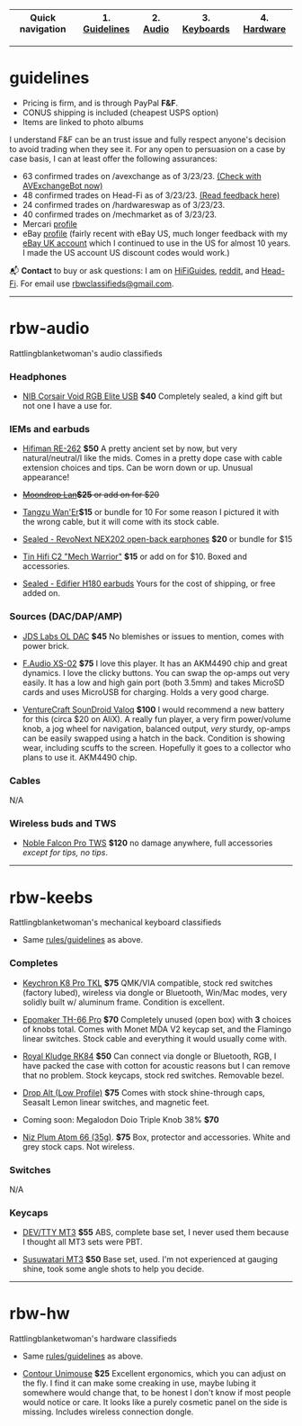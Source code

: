| Quick navigation | 1. [Guidelines](#guidelines) | 2. [Audio](#rbw-audio) | 3. [Keyboards](#rbw-keebs) | 4. [Hardware](#rbw-hw) |
| - | - | - | - | - |

___
# guidelines

* Pricing is firm, and is through PayPal **F&F**.
* CONUS shipping is included (cheapest USPS option)
* Items are linked to photo albums

I understand F&F can be an trust issue and fully respect anyone's decision to avoid trading when they see it. For any open to persuasion on a case by case basis, I can at least offer the following assurances:

* 63 confirmed trades on /avexchange as of 3/23/23. <a href="https://www.reddit.com/message/compose/?to=AVexchangeBot&subject=Feedback%20Check&message=Enter%20username%20below%20that%20you%20want%20to%20check:%0A%0Au/rattlingblanketwoman">(Check with AVExchangeBot now)</a>
* 48 confirmed trades on Head-Fi as of 3/23/23. <a href="https://www.head-fi.org/members/rattlingblanketwoman.535939/#classifieds-feedback">(Read feedback here)</a>
* 24 confirmed trades on /hardwareswap as of 3/23/23.
* 40 confirmed trades on /mechmarket as of 3/23/23.
* Mercari [profile](https://www.mercari.com/u/604653000/?sv=0)
* eBay [profile](https://www.ebay.com/fdbk/feedback_profile/guybrushthriftwood) (fairly recent with eBay US, much longer feedback with my [eBay UK account](https://www.ebay.co.uk/usr/yablokosmonaut#tab1) which I continued to use in the US for almost 10 years. I made the US account US discount codes would work.)

📬 **Contact** to buy or ask questions: I am on [HiFiGuides](https://forum.hifiguides.com/u/rattlingblanketwoman/), [reddit](https://www.reddit.com/user/rattlingblanketwoman), and [Head-Fi](https://www.head-fi.org/members/rattlingblanketwoman.535939/). For email use [rbwclassifieds@gmail.com](mailto:rbwclassifieds@gmail.com).

___

# rbw-audio
Rattlingblanketwoman's audio classifieds

### Headphones

* [NIB Corsair Void RGB Elite USB](https://photos.google.com/share/AF1QipPv-9RGfjPmv3-DVhEm67my6aUW5bwi7IgB5fEFVCc1rHarFMvDbMn8pop-GbyhBQ?key=cHpQVHpaVEJNLXhpc2tKZWxPVVducDM4OTZuZWZR) **$40** Completely sealed, a kind gift but not one I have a use for.

### IEMs and earbuds

*  [Hifiman RE-262](https://photos.google.com/share/AF1QipOnjjOPesFW-yyk_WDOjfZhaljwXZ80u6A1o-lZBVzP08JNuyjVIM6unjYTIDoPvg?key=SDBTNzhWb0FqTHNpVWh0RmxCMTU3R3loVjZuRW5B) **$50** A pretty ancient set by now, but very natural/neutral/I like the mids. Comes in a pretty dope case with cable extension choices and tips. Can be worn down or up. Unusual appearance!

* ~~[Moondrop Lan](https://photos.google.com/share/AF1QipMBfk-kf3VmbHJc68Mkgw-lHQr8gje4HcK15mOyVFLOstKu0SKO4n27mswShBZRHg?key=eEItcV9UaUpFMEtaZVg4N1N6eGV2UnFtQUxLM1JB)**$25** or add on for $20~~

* [Tangzu Wan'Er](https://photos.google.com/share/AF1QipMKjbqA1zx2wTTvI9XCQetJ7D89PItBipldfy77eRSF5z7K57i73paA0VvvvkLXZQ?key=M2cxUExrVjJJaGdqeWFSNFVvbUJoRUpPU1lRa2pB)**$15** or bundle for 10 For some reason I pictured it with the wrong cable, but it will come with its stock cable.

* [Sealed - RevoNext NEX202 open-back earphones](https://photos.google.com/share/AF1QipPZndIRDQv1poCK8IQM4IHmzRRPNUTAsLItVUUyd4NXfy4y-DDEp8TLuMumF0sNhA?key=NlNqM2VzdVJ1Q1pDNWtyUkZYekFCLTBLRlRNWkxR) **$20** or bundle for $15

* [Tin Hifi C2 "Mech Warrior"](https://photos.google.com/share/AF1QipMFXGpUAjYZeyKTwwbcYMy3DYS8Vzl9IvVuvjK2StLP2H3ZtFQB8tx80iaTZj72cA?key=bkdjVDBPR3lneE9IelRtbzdPLUxjbWtKSVE5YkJR) **$15** or add on for $10. Boxed and accessories.

* [Sealed - Edifier H180 earbuds](https://photos.google.com/share/AF1QipO7fFSrmPm0hH-khrHe116YTtJaYochppBdRq-LzJ8YwbnO2Qt5MtxTS49zM3AKRg?key=T1E0aWoxc2ltMmYxTTlpX2RPX0toUHBRaEY0SmVR) Yours for the cost of shipping, or free added on.

### Sources (DAC/DAP/AMP)

* [JDS Labs OL DAC](https://photos.google.com/share/AF1QipMSvycc-DlPqKeYktfyMqxgEH9o8Ixe9rGIDeSbo9S6IDgObOUnGIqpi526paFEVw?key=TExzbU90S3gtUEpBbUg4bTI3Y1BLTlhnN1dnaGRB) **$45** No blemishes or issues to mention, comes with power brick.

* [F.Audio XS-02](https://photos.google.com/share/AF1QipO_tVCHRosIN5wPTTuJDBO_GBE0M58XDSXBN6SVw1tN-nWs1j0O-uwkJ9hRrAG1-Q?key=VGNwUnN3S3puSThjYkNqYXRSTFBqTjJ0T0dsZTVR) **$75** I love this player. It has an AKM4490 chip and great dynamics. I love the clicky buttons. You can swap the op-amps out very easily. It has a low and high gain port (both 3.5mm) and takes MicroSD cards and uses MicroUSB for charging. Holds a very good charge.

* [VentureCraft SounDroid Valoq](https://photos.google.com/share/AF1QipNWe1tQaq63Mm-039L2Q9gK-eBD8R3VPxamwHH1A2drHMyRWklWcnoBFZX0gIY1-w?key=UVNFRjljbnhMV01QNmFndERuSmd2UkdRUXhiR0VR) **$100** I would recommend a new battery for this (circa $20 on AliX). A really fun player, a very firm power/volume knob, a jog wheel for navigation, balanced output, *very* sturdy, op-amps can be easily swapped using a hatch in the back. Condition is showing wear, including scuffs to the screen. Hopefully it goes to a collector who plans to use it. AKM4490 chip.

### Cables

N/A

### Wireless buds and TWS

* [Noble Falcon Pro TWS](https://photos.google.com/share/AF1QipOw-Gr-rWiQbx34rzPjL55cPIVtAGPKr9L1QP0iF9mm54shyNeRDL1Qd6bZGVYizQ?key=UlB4WW9yQzZEZWl6aHhBUGVRdDA5ck9ZNTBoSjNR) **$120** no damage anywhere, full accessories *except for tips, no tips*.

___

# rbw-keebs
Rattlingblanketwoman's mechanical keyboard classifieds

* Same [rules/guidelines](#guidelines) as above.

### Completes

* [Keychron K8 Pro TKL](https://photos.app.goo.gl/WCrqk3opXa7P7sti9) **$75** QMK/VIA compatible, stock red switches (factory lubed), wireless via dongle or Bluetooth, Win/Mac modes, very solidly built w/ aluminum frame. Condition is excellent.

* [Epomaker TH-66 Pro](https://photos.app.goo.gl/1ZNbKphY8qrFD32F8) **$70** Completely unused (open box) with **3** choices of knobs total. Comes with Monet MDA V2 keycap set, and the Flamingo linear switches. Stock cable and everything it would usually come with.

* [Royal Kludge RK84](https://photos.app.goo.gl/KPSuxwe94AMxLnNP6) **$50** Can connect via dongle or Bluetooth, RGB, I have packed the case with cotton for acoustic reasons but I can remove that no problem. Stock keycaps, stock red switches. Removable bezel.

* [Drop Alt (Low Profile)](https://photos.app.goo.gl/HsADNiEknp55jWUv9) **$75** Comes with stock shine-through caps, Seasalt Lemon linear switches, and magnetic feet.

* Coming soon: Megalodon Doio Triple Knob 38% **$70**

* [Niz Plum Atom 66 (35g)](https://photos.google.com/share/AF1QipPoA5zHfFpbKhQIVYYuM4cQAU2Mqx-CKEXsCqotqoXENkhjCuYEVYOkMlJZOXhEwQ?key=MmNidlVvZ0RVdlVKWFhmMVRsNmNrbFFoejdzYWhR). **$75** Box, protector and accessories. White and grey stock caps. Not wireless.

### Switches

N/A

### Keycaps

* [DEV/TTY MT3](https://photos.app.goo.gl/3b7hkpY2NbFyqm119) **$55** ABS, complete base set, I never used them because I thought all MT3 sets were PBT.

* [Susuwatari MT3](https://photos.google.com/share/AF1QipNApYX-vBQIJY7olVC2vR-Gxg6NR2YTbFZe7jE0yLwH8th4keOfG1mvOsNn7vQVrg?key=YVI2cXVPaVhEY09pRlRSa2MwVk9zSTJWOW5zall3) **$50** Base set, used. I'm not experienced at gauging shine, took some angle shots to help you decide. 
___

# rbw-hw
Rattlingblanketwoman's hardware classifieds

* Same [rules/guidelines](#guidelines) as above.

* [Contour Unimouse](https://photos.app.goo.gl/h1qYKMJp6n4d2jHG8) **$25** Excellent ergonomics, which you can adjust on the fly. I find it can make some creaking in use, maybe lubing it somewhere would change that, to be honest I don't know if most people would notice or care. It looks like a purely cosmetic panel on the side is missing. Includes wireless connection dongle.

